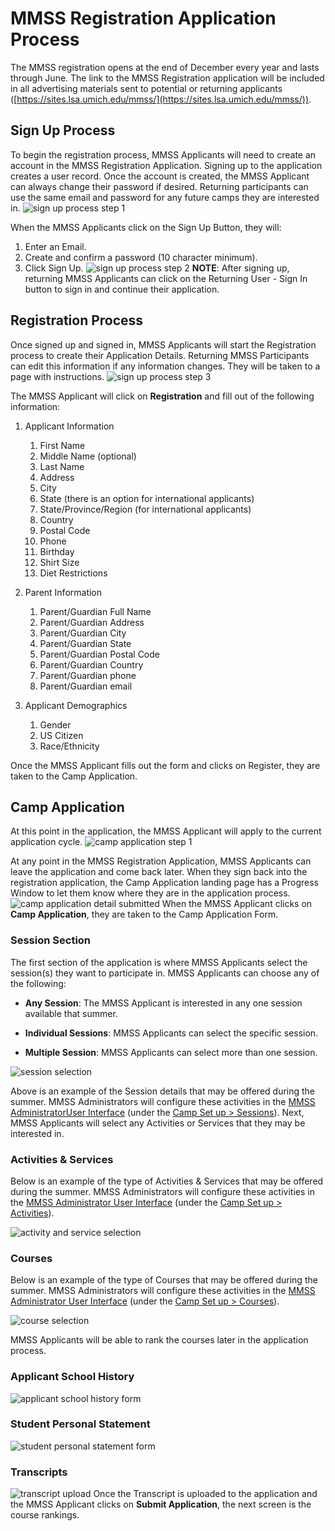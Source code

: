 # MMSS Registration Application Process

The MMSS registration opens at the end of December every year and lasts through June. The link to the MMSS Registration application will be included in all advertising materials sent to potential or returning applicants ([https://sites.lsa.umich.edu/mmss/](https://sites.lsa.umich.edu/mmss/)).

## Sign Up Process

To begin the registration process, MMSS Applicants will need to create an account in the MMSS Registration Application. Signing up to the application creates a user record. Once the account is created, the MMSS Applicant can always change their password if desired. Returning participants can use the same email and password for any future camps they are interested in.
![sign up process step 1](../assets/sign-up-step1.png)

When the MMSS Applicants click on the Sign Up Button, they will:
1.  Enter an Email.
2.  Create and confirm a password (10 character minimum).
3.  Click Sign Up.
![sign up process step 2](../assets/sign-up-step2.png)
**NOTE**: After signing up, returning MMSS Applicants can click on the Returning User - Sign In button to sign in and continue their application.  

## Registration Process

Once signed up and signed in, MMSS Applicants will start the Registration process to create their Application Details. Returning MMSS Participants can edit this information if any information changes. They will be taken to a page with instructions.
![sign up process step 3](../assets/sign-up-step3.png)

The MMSS Applicant will click on **Registration** and fill out of the following information:

1. Applicant Information
    1. First Name
    2. Middle Name (optional)
    3. Last Name
    4. Address
    5. City
    6. State (there is an option for international applicants)
    7. State/Province/Region (for international applicants)
    8. Country
    9. Postal Code
    10. Phone
    11. Birthday
    12. Shirt Size
    13. Diet Restrictions

2. Parent Information
    1. Parent/Guardian Full Name
    2. Parent/Guardian Address
    3. Parent/Guardian City
    4. Parent/Guardian State
    5. Parent/Guardian Postal Code
    6. Parent/Guardian Country
    7. Parent/Guardian phone
    8. Parent/Guardian email

3. Applicant Demographics
    1. Gender
    2. US Citizen
    3. Race/Ethnicity

Once the MMSS Applicant fills out the form and clicks on Register, they are taken to the Camp Application.

## Camp Application
At this point in the application, the MMSS Applicant will apply to the current application cycle. 
![camp application step 1](../assets/camp-app-step1.png)

At any point in the MMSS Registration Application, MMSS Applicants can leave the application and come back later. When they sign back into the registration application, the Camp Application landing page has a Progress Window to let them know where they are in the application process.
![camp application detail submitted](../assets/process-window-app-details-submitted.png)
When the MMSS Applicant clicks on **Camp Application**, they are taken to the Camp Application Form.

### Session Section

The first section of the application is where MMSS Applicants select the session(s) they want to participate in. MMSS Applicants can choose any of the following:

-   **Any Session**: The MMSS Applicant is interested in any one session available that summer.
    
-   **Individual Sessions**: MMSS Applicants can select the specific session.
    
-   **Multiple Session**: MMSS Applicants can select more than one session.

![session selection](../assets/session-selection.png)

Above is an example of the Session details that may be offered during the summer. MMSS Administrators will configure these activities in the [MMSS AdministratorUser Interface](https://mmss-registration.math.lsa.umich.edu/admin) (under the [Camp Set up > Sessions](https://docs.google.com/document/d/1DMKtl88GnAAWM5Fkztdc3-tN92SZq2pm1a8yJfxccmE/edit#heading=h.i7lrtkix1ni)). Next, MMSS Applicants will select any Activities or Services that they may be interested in.

### Activities & Services

Below is an example of the type of Activities & Services that may be offered during the summer. MMSS Administrators will configure these activities in the [MMSS Administrator User Interface](https://mmss-registration.math.lsa.umich.edu/admin) (under the [Camp Set up > Activities](https://docs.google.com/document/d/1DMKtl88GnAAWM5Fkztdc3-tN92SZq2pm1a8yJfxccmE/edit#heading=h.ug5i3phfw3ix)).

![activity and service selection](../assets/activity-service-selection.png)

### Courses

Below is an example of the type of Courses that may be offered during the summer. MMSS Administrators will configure these activities in the [MMSS Administrator User Interface](https://mmss-registration.math.lsa.umich.edu/admin) (under the [Camp Set up > Courses](https://docs.google.com/document/d/1DMKtl88GnAAWM5Fkztdc3-tN92SZq2pm1a8yJfxccmE/edit#heading=h.belghepvwrqb)).

![course selection](../assets/course-selection.png)

MMSS Applicants will be able to rank the courses later in the application process.

### Applicant School History
![applicant school history form](../assets/applicant-school-history.png)

### Student Personal Statement
![student personal statement form](../assets/student-personal-statement.png)
### Transcripts
![transcript upload](../assets/transcripts.png)
Once the Transcript is uploaded to the application and the MMSS Applicant clicks on **Submit Application**, the next screen is the course rankings.